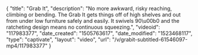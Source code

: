 {
    "title": "Grab It",
    "description": "No more awkward, risky reaching, climbing or bending. The Grab It gets things off of high shelves and out from under low furniture safely and easily. It swivels 90\u00b0 and the ratcheting design means no continuous squeezing.",
    "videoid": "117983377",
    "date_created": "1505763617",
    "date_modified": "1523468117",
    "type": "captivate",
    "layout": "video",
    "url": "\/v\/grabit-subtitled-61546097-mp4\/117983377"
}